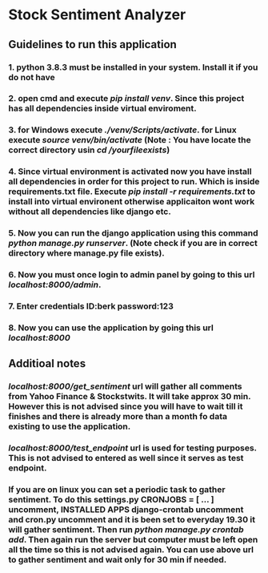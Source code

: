 # Stock Sentiment Analyzer


## Guidelines to run this application

### 1. python 3.8.3 must be installed in your system. Install it if you do not have
### 2. open cmd and execute *pip install venv*. Since this project has all dependencies inside virtual enviroment.
### 3. for Windows execute *./venv/Scripts/activate*. for Linux execute *source venv/bin/activate* (Note : You have locate the correct directory usin *cd /yourfileexists*)
### 4. Since virtual environment is activated now you have install all dependencies in order for this project to run. Which is inside requirements.txt file. Execute *pip install -r requirements.txt* to install into virtual environent otherwise applicaiton wont work without all dependencies like django etc.

### 5. Now you can run the django application using this command *python manage.py runserver*. (Note check if you are in correct directory where manage.py file exists).
### 6. Now you must once login to admin panel by going to this url *localhost:8000/admin*.
### 7. Enter credentials ID:berk      password:123
### 8. Now you can use the application by going this url *localhost:8000*


## Additioal notes
### *localhost:8000/get_sentiment* url will gather all comments from Yahoo Finance & Stockstwits. It will take approx 30 min. However this is not advised since you will have to wait till it finishes and there is already more than a month fo data existing to use the application.
### *localhost:8000/test_endpoint* url is used for testing purposes. This is not advised to entered as well since it serves as test endpoint.
### If you are on linux you can set a periodic task to gather sentiment. To do this settings.py CRONJOBS = [ ... ] uncomment, INSTALLED APPS django-crontab uncomment and cron.py uncomment and it is been set to everyday 19.30 it will gather sentiment. Then run *python manage.py crontab add*. Then again run the server but computer must be left open all the time so this is not advised again. You can use above url to gather sentiment and wait only for 30 min if needed.
